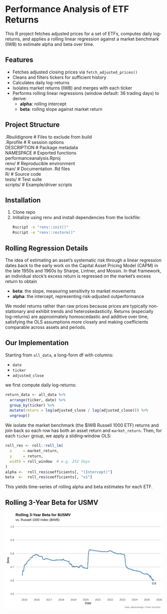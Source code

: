 # Performance Analysis of ETF Returns

This R project fetches adjusted prices for a set of ETFs, computes daily log-returns, and applies a rolling linear regression against a market benchmark (IWB) to estimate alpha and beta over time.

## Features

- Fetches adjusted closing prices via `fetch_adjusted_prices()`
- Cleans and filters tickers for sufficient history
- Calculates daily log-returns
- Isolates market returns (IWB) and merges with each ticker
- Performs rolling linear regressions (window default: 36 trading days) to derive:
  - **alpha**: rolling intercept
  - **beta**: rolling slope against market return

## Project Structure

.Rbuildignore      # Files to exclude from build  
.Rprofile          # R session options  
DESCRIPTION        # Package metadata  
NAMESPACE          # Exported functions  
performanceanalysis.Rproj  
renv/              # Reproducible environment  
man/               # Documentation .Rd files  
R/                 # Source code  
tests/             # Test suite  
scripts/           # Example/driver scripts  

## Installation

1. Clone repo  
2. Initialize using renv and install dependencies from the lockfile:
   ```sh
   Rscript -e "renv::init()"
   Rscript -e "renv::restore()"
   ```  


## Rolling Regression Details

The idea of estimating an asset’s systematic risk through a linear regression dates back to the early work on the Capital Asset Pricing Model (CAPM) in the late 1950s and 1960s by Sharpe, Lintner, and Mossin. In that framework, an individual stock’s excess return is regressed on the market’s excess return to obtain  
- **beta**: the slope, measuring sensitivity to market movements  
- **alpha**: the intercept, representing risk-adjusted outperformance  

We model returns rather than raw prices because prices are typically non-stationary and exhibit trends and heteroskedasticity. Returns (especially log-returns) are approximately homoscedastic and additive over time, satisfying the OLS assumptions more closely and making coefficients comparable across assets and periods.

## Our Implementation

Starting from `all_data`, a long-form df with columns:
- `date`  
- `ticker`  
- `adjusted_close`  

we first compute daily log-returns:
```r
return_data <- all_data %>%
  arrange(ticker, date) %>%
  group_by(ticker) %>%
  mutate(return = log(adjusted_close / lag(adjusted_close))) %>%
  ungroup()
```
We isolate the market benchmark (the $IWB Russell 1000 ETF) returns and join back so each row has both an asset return and `market_return`. Then, for each `ticker` group, we apply a sliding‐window OLS:
```r
roll_res <- roll::roll_lm(
  x     = market_return,
  y     = return,
  width = roll_window  # e.g. 252 days
)
alpha <-  roll_res$coefficients[, "(Intercept)"]
beta  <-  roll_res$coefficients[, "x1"]
```

This yields time-series of rolling alpha and beta estimates for each ETF.

## Rolling 3-Year Beta for USMV

![Rolling 3-Year Beta for USMV](images/usmv_beta.svg)
